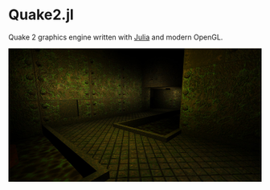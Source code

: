 Quake2.jl
=========

Quake 2 graphics engine written with [Julia](http://julialang.org/) and modern OpenGL.

![Screenshot](pics/q2dm7.jpg)
